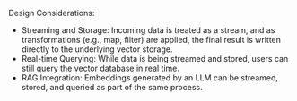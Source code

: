 Design Considerations:
- Streaming and Storage: Incoming data is treated as a stream, and as transformations (e.g., map, filter) are applied, the final result is written directly to the underlying vector storage.
- Real-time Querying: While data is being streamed and stored, users can still query the vector database in real time.
- RAG Integration: Embeddings generated by an LLM can be streamed, stored, and queried as part of the same process.